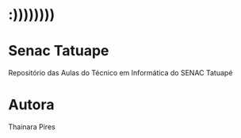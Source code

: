 # :))))))))
# Senac Tatuape
Repositório das Aulas do Técnico em Informática do SENAC Tatuapé
# Autora
Thainara Pires
